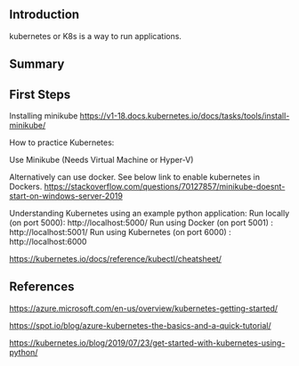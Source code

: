 ## Introduction

kubernetes or K8s is a way to run applications. 

## Summary



## First Steps


Installing minikube
https://v1-18.docs.kubernetes.io/docs/tasks/tools/install-minikube/

How to practice Kubernetes:

Use Minikube (Needs Virtual Machine or Hyper-V)

Alternatively can use docker. See below link to enable kubernetes in Dockers. 
https://stackoverflow.com/questions/70127857/minikube-doesnt-start-on-windows-server-2019


Understanding Kubernetes using an example python application:
Run locally (on port 5000): 
http://localhost:5000/
Run using Docker (on port 5001) : 
http://localhost:5001/
Run using Kubernetes (on port 6000) : 
http://localhost:6000


https://kubernetes.io/docs/reference/kubectl/cheatsheet/

## References

https://azure.microsoft.com/en-us/overview/kubernetes-getting-started/

https://spot.io/blog/azure-kubernetes-the-basics-and-a-quick-tutorial/

https://kubernetes.io/blog/2019/07/23/get-started-with-kubernetes-using-python/